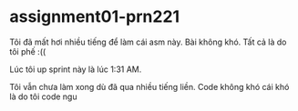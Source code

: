 # assignment01-prn221  
Tôi đã mất hơi nhiều tiếng để làm cái asm này. Bài không khó. Tất cả là do tôi phế :((  

Lúc tôi up sprint này là lúc 1:31 AM.  

Tôi vẫn chưa làm xong dù đã qua nhiều tiếng liền. Code không khó cái khó là do tôi code ngu  

